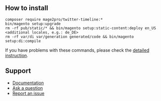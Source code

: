 ## How to install
```
composer require mage2pro/twitter-timeline:*
bin/magento setup:upgrade
rm -rf pub/static/* && bin/magento setup:static-content:deploy en_US <additional locales, e.g.: de_DE>
rm -rf var/di var/generation generated/code && bin/magento setup:di:compile
```
If you have problems with these commands, please check the [detailed instruction](https://mage2.pro/t/263).

## Support
- [Documentation](https://mage2.pro/t/174)
- [Ask a question](https://mage2.pro/c/ask)
- [Report an issue](https://github.com/mage2pro/twitter-timeline/issues)
